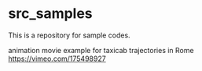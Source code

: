 # src_samples
This is a repository for sample codes.

animation movie example for taxicab trajectories in Rome
https://vimeo.com/175498927
